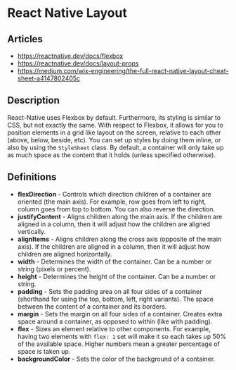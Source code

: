# React Native Layout

## Articles

- <https://reactnative.dev/docs/flexbox>
- <https://reactnative.dev/docs/layout-props>
- <https://medium.com/wix-engineering/the-full-react-native-layout-cheat-sheet-a4147802405c>

## Description

React-Native uses Flexbox by default. Furthermore, its styling is similar to CSS, but not exactly the same. With respect to Flexbox, it allows for you to position elements in a grid like layout on the screen, relative to each other (above, below, beside, etc). You can set up styles by doing them inline, or also by using the `StyleSheet` class. By default, a container will only take up as much space as the content that it holds (unless specified otherwise).

## Definitions

- **flexDirection** - Controls which direction children of a container are oriented (the main axis). For example, row goes from left to right, column goes from top to bottom. You can also reverse the direction.
- **justifyContent** - Aligns children along the main axis. If the children are aligned in a column, then it will adjust how the children are aligned vertically.
- **alignItems** - Aligns children along the cross axis (opposite of the main axis). If the children are aligned in a column, then it will adjust how children are aligned horizontally.
- **width** - Determines the width of the container. Can be a number or string (pixels or percent).
- **height** -  Determines the height of the container. Can be a number or string.
- **padding** - Sets the padding area on all four sides of a container (shorthand for using the top, bottom, left, right variants). The space between the content of a container and its borders.
- **margin** - Sets the margin on all four sides of a container. Creates extra space around a container, as opposed to within (like with padding).
- **flex** - Sizes an element relative to other components. For example, having two elements with `flex: 1` set will make it so each takes up 50% of the available space. Higher numbers mean a greater percentage of space is taken up.
- **backgroundColor** - Sets the color of the background of a container.
